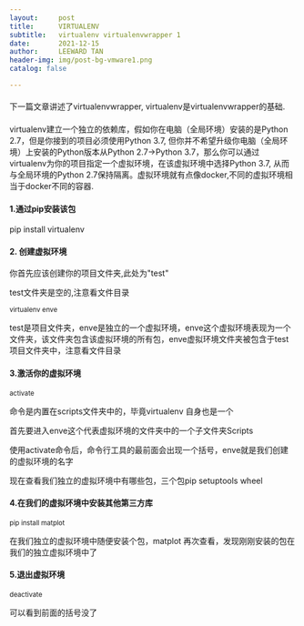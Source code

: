 ```yaml
---
layout:     post
title:      VIRTUALENV
subtitle:   virtualenv virtualenvwrapper 1
date:       2021-12-15
author:     LEEWARD TAN
header-img: img/post-bg-vmware1.png
catalog: false

---
```


#### 

下一篇文章讲述了virtualenvwrapper, virtualenv是virtualenvwrapper的基础.

#### 

virtualenv建立一个独立的依赖库，假如你在电脑（全局环境）安装的是Python  2.7，但是你接到的项目必须使用Python 3.7, 但你并不希望升级你电脑（全局环境）上安装的Python版本从Python  2.7->Python 3.7，那么你可以通过virtualenv为你的项目指定一个虚拟环境，在该虚拟环境中选择Python 3.7, 从而与全局环境的Python  2.7保持隔离。虚拟环境就有点像docker,不同的虚拟环境相当于docker不同的容器.

#### 1.通过pip安装该包
   pip install virtualenv
#### 2. 创建虚拟环境

你首先应该创建你的项目文件夹,此处为"test"

test文件夹是空的,注意看文件目录

<small>  virtualenv enve </small>

test是项目文件夹，enve是独立的一个虚拟环境，enve这个虚拟环境表现为一个文件夹，该文件夹包含该虚拟环境的所有包，enve虚拟环境文件夹被包含于test项目文件夹中，注意看文件目录

#### 3.激活你的虚拟环境

  <small>  activate </small>


命令是内置在scripts文件夹中的，毕竟virtualenv 自身也是一个


首先要进入enve这个代表虚拟环境的文件夹中的一个子文件夹Scripts


使用activate命令后，命令行工具的最前面会出现一个括号，enve就是我们创建的虚拟环境的名字


现在查看我们独立的虚拟环境中有哪些包，三个包pip setuptools wheel


#### 4.在我们的虚拟环境中安装其他第三方库

   <small> pip install matplot </small>

在我们独立的虚拟环境中随便安装个包，matplot
再次查看，发现刚刚安装的包在我们的独立虚拟环境中了


#### 5.退出虚拟环境

<small> deactivate </small>

可以看到前面的括号没了



